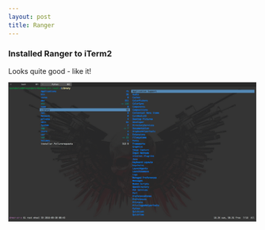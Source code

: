 ```yaml
---
layout: post
title: Ranger
---
```


### Installed Ranger to iTerm2
Looks quite good - like it!

<a href="../images/ranger.png"><img src="../images/ranger.png" width=500></a>
